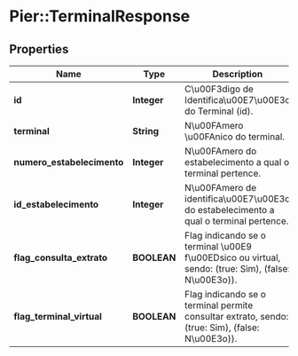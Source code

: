 # Pier::TerminalResponse

## Properties
Name | Type | Description | Notes
------------ | ------------- | ------------- | -------------
**id** | **Integer** | C\u00F3digo de Identifica\u00E7\u00E3o do Terminal (id). | [optional] 
**terminal** | **String** | N\u00FAmero \u00FAnico do terminal. | [optional] 
**numero_estabelecimento** | **Integer** | N\u00FAmero do estabelecimento a qual o terminal pertence. | [optional] 
**id_estabelecimento** | **Integer** | N\u00FAmero de identifica\u00E7\u00E3o do estabelecimento a qual o terminal pertence. | [optional] 
**flag_consulta_extrato** | **BOOLEAN** | Flag indicando se o terminal \u00E9 f\u00EDsico ou virtual, sendo: (true: Sim), (false: N\u00E3o)). | [optional] 
**flag_terminal_virtual** | **BOOLEAN** | Flag indicando se o terminal permite consultar extrato, sendo: (true: Sim), (false: N\u00E3o)). | [optional] 



